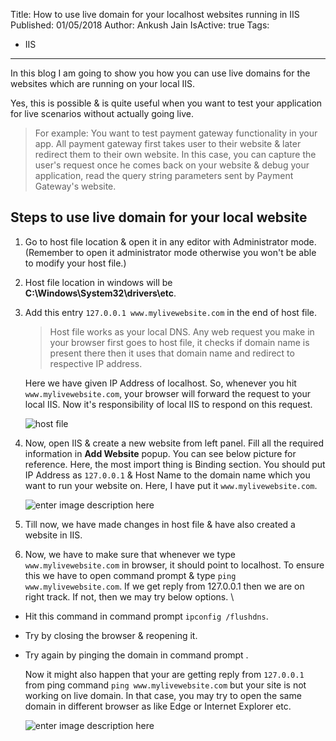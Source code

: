 Title: How to use live domain for your localhost websites running in IIS
Published: 01/05/2018
Author: Ankush Jain
IsActive: true
Tags:
  - IIS
---
In this blog I am going to show you how you can use live domains for the websites which are running on your local IIS.

Yes, this is possible & is quite useful when you want to test your application for live scenarios without actually going live.

> For example: You want to test payment gateway functionality in your app. All payment gateway first takes user to their website & later redirect them to their own website. In this case, you can capture the user's request once he comes back on your website & debug your application, read the query string parameters sent by Payment Gateway's website.

## Steps to use live domain for your local website

1.  Go to host file location & open it in any editor with Administrator mode. (Remember to open it administrator mode otherwise you won't be able to modify your host file.)

2.  Host file location in windows will be **C:\Windows\System32\drivers\etc**.

3.  Add this entry `127.0.0.1 www.mylivewebsite.com` in the end of host file. 

    > Host file works as your local DNS. Any web request you make in your browser first goes to host file, it checks if domain name is present there then it uses that domain name and redirect to respective IP address.

    Here we have given IP Address of localhost. So, whenever you hit `www.mylivewebsite.com`, your browser will forward the request to your local IIS. Now it's responsibility of local IIS to respond on this request.

    ![host file](/img/blogs/how-to-use-live-domain-for-your-localhost-websites-running-in-iis/host-file.png)

4.  Now, open IIS & create a new website from left panel. Fill all the required information in **Add Website** popup. You can see below picture for reference. Here, the most import thing is Binding section. You should put IP Address as `127.0.0.1` & Host Name to the domain name which you want to run your website on. Here, I have put it `www.mylivewebsite.com`.   

    ![enter image description here](/img/blogs/how-to-use-live-domain-for-your-localhost-websites-running-in-iis/live-domain-for-local-website-in-iis.png)

5.  Till now, we have made changes in host file & have also created a website in IIS. 

6.  Now, we have to make sure that whenever we type `www.mylivewebsite.com` in browser, it should point to localhost. To ensure this we have to open command prompt & type `ping www.mylivewebsite.com`. If we get reply from 127.0.0.1 then we are on right track. If not, then we may try below options. \

  - Hit this command in command prompt `ipconfig /flushdns`. 
  - Try by closing the browser & reopening it. 
  - Try again by pinging the domain in command prompt .   
 
    Now it might also happen that your are getting reply from `127.0.0.1` from ping command `ping www.mylivewebsite.com` but your site is not working on live domain. In that case, you may try to open the same domain in different browser as like Edge or Internet Explorer etc. 
    
    ![enter image description here](/img/blogs/how-to-use-live-domain-for-your-localhost-websites-running-in-iis/ping-live-domain.png) 